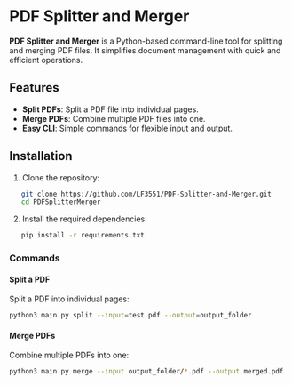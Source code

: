 # PDF Splitter and Merger

**PDF Splitter and Merger** is a Python-based command-line tool for splitting and merging PDF files. It simplifies document management with quick and efficient operations.

## Features
- **Split PDFs**: Split a PDF file into individual pages.
- **Merge PDFs**: Combine multiple PDF files into one.
- **Easy CLI**: Simple commands for flexible input and output.

## Installation

1. Clone the repository:
```bash
   git clone https://github.com/LF3551/PDF-Splitter-and-Merger.git
   cd PDFSplitterMerger
 ```

2. Install the required dependencies:
```bash
   pip install -r requirements.txt
 ```

 ### Commands

#### Split a PDF
Split a PDF into individual pages:
```bash
python3 main.py split --input=test.pdf --output=output_folder
```

#### Merge PDFs
Combine multiple PDFs into one:
```bash
python3 main.py merge --input output_folder/*.pdf --output merged.pdf
```
